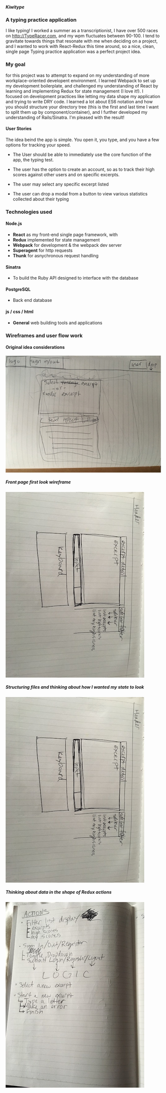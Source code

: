 ##### Kiwitype

### A typing practice application
I like typing! I worked a summer as a transcriptionist, I have over 500 races on http://TypeRacer.com, and my wpm fluctuates between 90-100. I tend to gravitate towards things that resonate with me when deciding on a project, and I wanted to work with React-Redux this time around, so a nice, clean, single page Typing practice application was a perfect project idea.

### My goal
for this project was to attempt to expand on my understanding of more workplace-oriented developent environment. I learned Webpack to set up my development boilerplate, and challenged my understanding of React by learning and implementing Redux for state management (I love it!). I focused on development practices like letting my data shape my application and trying to write DRY code. I learned a lot about ES6 notation and how you should structure your directory tree (this is the first and last time I want to split them up by component/container), and I further developed my understanding of Rails/Sinatra. I'm pleased with the result!


#### __User Stories__
The idea beind the app is simple. You open it, you type, and you have a few options for tracking your speed.

- The User should be able to immediately use the core function of the app, the typing test.

- The user has the option to create an account, so as to track their high scores against other users and on specific excerpts.

- The user may select any specific excerpt listed

- The user can drop a modal from a button to view various statistics collected about their typing


### Technologies used
#### __Node.js__
- **React** as my front-end single page framework, with 
- **Redux** implemented for state management
- **Webpack** for development & the webpack dev server
- **Superagent** for http requests
- **Thunk** for asnychronous request handling

#### __Sinatra__
- To build the Ruby API designed to interface with the database

#### __PostgreSQL__
- Back end database

#### __js / css / html__
- **General** web building tools and applications


### Wireframes and user flow work
#### __Original idea considerations__
![Original ideas](https://github.com/webermn15/kiwitype/blob/master/dist/public/IMG_3856.JPG)


##### __Front page first look wireframe__
![Front page wireframe](https://github.com/webermn15/kiwitype/blob/master/dist/public/IMG_3857.JPG)


##### __Structuring files and thinking about how I wanted my state to look__
![File structure/state shape](https://github.com/webermn15/kiwitype/blob/master/dist/public/IMG_3857.JPG)


##### __Thinking about data in the shape of Redux actions__
![Action flow](https://github.com/webermn15/kiwitype/blob/master/dist/public/IMG_3859.JPG)